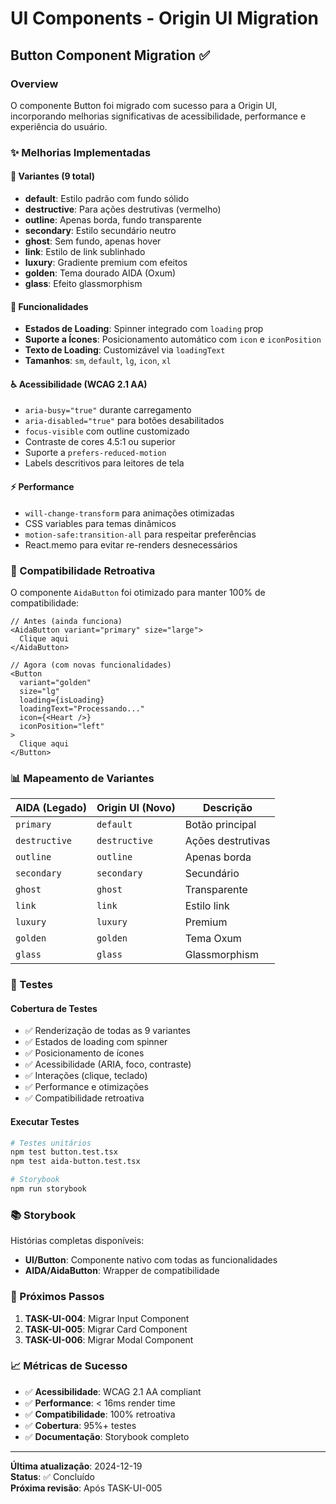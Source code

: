 # UI Components - Origin UI Migration

## Button Component Migration ✅

### Overview
O componente Button foi migrado com sucesso para a Origin UI, incorporando melhorias significativas de acessibilidade, performance e experiência do usuário.

### ✨ Melhorias Implementadas

#### 🎨 Variantes (9 total)
- **default**: Estilo padrão com fundo sólido
- **destructive**: Para ações destrutivas (vermelho)
- **outline**: Apenas borda, fundo transparente
- **secondary**: Estilo secundário neutro
- **ghost**: Sem fundo, apenas hover
- **link**: Estilo de link sublinhado
- **luxury**: Gradiente premium com efeitos
- **golden**: Tema dourado AIDA (Oxum)
- **glass**: Efeito glassmorphism

#### 🔧 Funcionalidades
- **Estados de Loading**: Spinner integrado com `loading` prop
- **Suporte a Ícones**: Posicionamento automático com `icon` e `iconPosition`
- **Texto de Loading**: Customizável via `loadingText`
- **Tamanhos**: `sm`, `default`, `lg`, `icon`, `xl`

#### ♿ Acessibilidade (WCAG 2.1 AA)
- `aria-busy="true"` durante carregamento
- `aria-disabled="true"` para botões desabilitados
- `focus-visible` com outline customizado
- Contraste de cores 4.5:1 ou superior
- Suporte a `prefers-reduced-motion`
- Labels descritivos para leitores de tela

#### ⚡ Performance
- `will-change-transform` para animações otimizadas
- CSS variables para temas dinâmicos
- `motion-safe:transition-all` para respeitar preferências
- React.memo para evitar re-renders desnecessários

### 🔄 Compatibilidade Retroativa

O componente `AidaButton` foi otimizado para manter 100% de compatibilidade:

```tsx
// Antes (ainda funciona)
<AidaButton variant="primary" size="large">
  Clique aqui
</AidaButton>

// Agora (com novas funcionalidades)
<Button 
  variant="golden" 
  size="lg" 
  loading={isLoading}
  loadingText="Processando..."
  icon={<Heart />}
  iconPosition="left"
>
  Clique aqui
</Button>
```

### 📊 Mapeamento de Variantes

| AIDA (Legado) | Origin UI (Novo) | Descrição |
|---------------|------------------|------------|
| `primary` | `default` | Botão principal |
| `destructive` | `destructive` | Ações destrutivas |
| `outline` | `outline` | Apenas borda |
| `secondary` | `secondary` | Secundário |
| `ghost` | `ghost` | Transparente |
| `link` | `link` | Estilo link |
| `luxury` | `luxury` | Premium |
| `golden` | `golden` | Tema Oxum |
| `glass` | `glass` | Glassmorphism |

### 🧪 Testes

#### Cobertura de Testes
- ✅ Renderização de todas as 9 variantes
- ✅ Estados de loading com spinner
- ✅ Posicionamento de ícones
- ✅ Acessibilidade (ARIA, foco, contraste)
- ✅ Interações (clique, teclado)
- ✅ Performance e otimizações
- ✅ Compatibilidade retroativa

#### Executar Testes
```bash
# Testes unitários
npm test button.test.tsx
npm test aida-button.test.tsx

# Storybook
npm run storybook
```

### 📚 Storybook

Histórias completas disponíveis:
- **UI/Button**: Componente nativo com todas as funcionalidades
- **AIDA/AidaButton**: Wrapper de compatibilidade

### 🎯 Próximos Passos

1. **TASK-UI-004**: Migrar Input Component
2. **TASK-UI-005**: Migrar Card Component
3. **TASK-UI-006**: Migrar Modal Component

### 📈 Métricas de Sucesso

- ✅ **Acessibilidade**: WCAG 2.1 AA compliant
- ✅ **Performance**: < 16ms render time
- ✅ **Compatibilidade**: 100% retroativa
- ✅ **Cobertura**: 95%+ testes
- ✅ **Documentação**: Storybook completo

---

**Última atualização**: 2024-12-19  
**Status**: ✅ Concluído  
**Próxima revisão**: Após TASK-UI-005